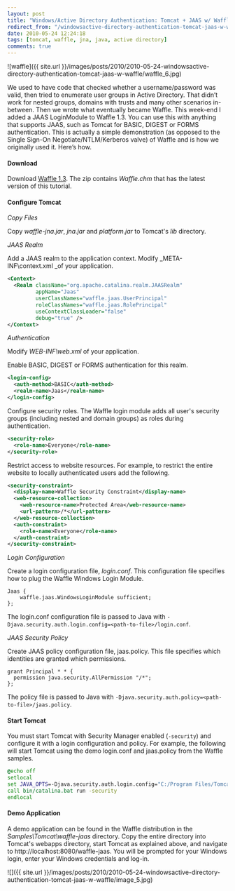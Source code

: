 ```yaml
---
layout: post
title: "Windows/Active Directory Authentication: Tomcat + JAAS w/ Waffle"
redirect_from: "/windowsactive-directory-authentication-tomcat-jaas-w-waffle/"
date: 2010-05-24 12:24:18
tags: [tomcat, waffle, jna, java, active directory]
comments: true
---
```


![waffle]({{ site.url }}/images/posts/2010/2010-05-24-windowsactive-directory-authentication-tomcat-jaas-w-waffle/waffle_6.jpg)

We used to have code that checked whether a username/password was valid, then tried to enumerate user groups in Active Directory. That didn’t work for nested groups, domains with trusts and many other scenarios in-between. Then we wrote what eventually became Waffle. This week-end I added a JAAS LoginModule to Waffle 1.3. You can use this with anything that supports JAAS, such as Tomcat for BASIC, DIGEST or FORMS authentication. This is actually a simple demonstration (as opposed to the Single Sign-On Negotiate/NTLM/Kerberos valve) of Waffle and is how we originally used it. Here’s how.

#### Download

Download [Waffle 1.3](https://github.com/dblock/waffle). The zip contains _Waffle.chm_ that has the latest version of this tutorial.

#### Configure Tomcat

_Copy Files_

Copy _waffle-jna.jar_, _jna.jar_ and _platform.jar_ to Tomcat's _lib_ directory.

_JAAS Realm_

Add a JAAS realm to the application context. Modify _META-INF\context.xml _of your application.

```xml
<Context>
  <Realm className="org.apache.catalina.realm.JAASRealm"
         appName="Jaas"
         userClassNames="waffle.jaas.UserPrincipal"
         roleClassNames="waffle.jaas.RolePrincipal"
         useContextClassLoader="false"
         debug="true" />
</Context>
```

_Authentication_

Modify _WEB-INF\web.xml_ of your application.

Enable BASIC, DIGEST or FORMS authentication for this realm.

```xml
<login-config>
  <auth-method>BASIC</auth-method>
  <realm-name>Jaas</realm-name>
</login-config>
```

Configure security roles. The Waffle login module adds all user's security groups (including nested and domain groups) as roles during authentication.

```xml
<security-role>
  <role-name>Everyone</role-name>
</security-role>
```

Restrict access to website resources. For example, to restrict the entire website to locally authenticated users add the following.

```xml
<security-constraint>
  <display-name>Waffle Security Constraint</display-name>
  <web-resource-collection>
    <web-resource-name>Protected Area</web-resource-name>
    <url-pattern>/*</url-pattern>
  </web-resource-collection>
  <auth-constraint>
    <role-name>Everyone</role-name>
  </auth-constraint>
</security-constraint>
```

_Login Configuration_

Create a login configuration file, _login.conf_. This configuration file specifies how to plug the Waffle Windows Login Module.

```config
Jaas {
    waffle.jaas.WindowsLoginModule sufficient;
};
```

The login.conf configuration file is passed to Java with `-Djava.security.auth.login.config=<path-to-file>/login.conf`.

_JAAS Security Policy_

Create JAAS policy configuration file, jaas.policy. This file specifies which identities are granted which permissions.

```config
grant Principal * * {
  permission java.security.AllPermission "/*";
};
```

The policy file is passed to Java with `-Djava.security.auth.policy=<path-to-file>/jaas.policy`.

#### Start Tomcat

You must start Tomcat with Security Manager enabled (`-security`) and configure it with a login configuration and policy. For example, the following will start Tomcat using the demo login.conf and jaas.policy from the Waffle samples.

```bat
@echo off
setlocal
set JAVA_OPTS=-Djava.security.auth.login.config="C:/Program Files/Tomcat/webapps/waffle-jaas/login.conf" -Djava.security.auth.policy="C:/Program Files/Tomcat/webapps/waffle-jaas/jaas.policy"
call bin/catalina.bat run -security
endlocal
```

#### Demo Application

A demo application can be found in the Waffle distribution in the _Samples\Tomcat\waffle-jaas_ directory. Copy the entire directory into Tomcat's webapps directory, start Tomcat as explained above, and navigate to http://localhost:8080/waffle-jaas. You will be prompted for your Windows login, enter your Windows credentials and log-in.

![]({{ site.url }}/images/posts/2010/2010-05-24-windowsactive-directory-authentication-tomcat-jaas-w-waffle/image_5.jpg)

